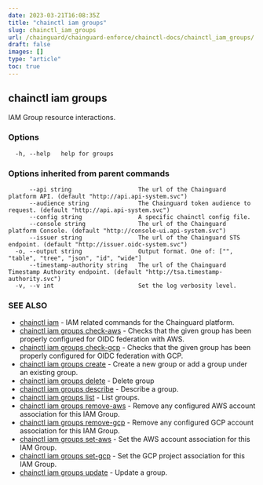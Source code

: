```yaml
---
date: 2023-03-21T16:08:35Z
title: "chainctl iam groups"
slug: chainctl_iam_groups
url: /chainguard/chainguard-enforce/chainctl-docs/chainctl_iam_groups/
draft: false
images: []
type: "article"
toc: true
---
```

## chainctl iam groups

IAM Group resource interactions.

### Options

```
  -h, --help   help for groups
```

### Options inherited from parent commands

```
      --api string                   The url of the Chainguard platform API. (default "http://api.api-system.svc")
      --audience string              The Chainguard token audience to request. (default "http://api.api-system.svc")
      --config string                A specific chainctl config file.
      --console string               The url of the Chainguard platform Console. (default "http://console-ui.api-system.svc")
      --issuer string                The url of the Chainguard STS endpoint. (default "http://issuer.oidc-system.svc")
  -o, --output string                Output format. One of: ["", "table", "tree", "json", "id", "wide"]
      --timestamp-authority string   The url of the Chainguard Timestamp Authority endpoint. (default "http://tsa.timestamp-authority.svc")
  -v, --v int                        Set the log verbosity level.
```

### SEE ALSO

* [chainctl iam](/chainguard/chainguard-enforce/chainctl-docs/chainctl_iam/)	 - IAM related commands for the Chainguard platform.
* [chainctl iam groups check-aws](/chainguard/chainguard-enforce/chainctl-docs/chainctl_iam_groups_check-aws/)	 - Checks that the given group has been properly configured for OIDC federation with AWS.
* [chainctl iam groups check-gcp](/chainguard/chainguard-enforce/chainctl-docs/chainctl_iam_groups_check-gcp/)	 - Checks that the given group has been properly configured for OIDC federation with GCP.
* [chainctl iam groups create](/chainguard/chainguard-enforce/chainctl-docs/chainctl_iam_groups_create/)	 - Create a new group or add a group under an existing group.
* [chainctl iam groups delete](/chainguard/chainguard-enforce/chainctl-docs/chainctl_iam_groups_delete/)	 - Delete group
* [chainctl iam groups describe](/chainguard/chainguard-enforce/chainctl-docs/chainctl_iam_groups_describe/)	 - Describe a group.
* [chainctl iam groups list](/chainguard/chainguard-enforce/chainctl-docs/chainctl_iam_groups_list/)	 - List groups.
* [chainctl iam groups remove-aws](/chainguard/chainguard-enforce/chainctl-docs/chainctl_iam_groups_remove-aws/)	 - Remove any configured AWS account association for this IAM Group.
* [chainctl iam groups remove-gcp](/chainguard/chainguard-enforce/chainctl-docs/chainctl_iam_groups_remove-gcp/)	 - Remove any configured GCP account association for this IAM Group.
* [chainctl iam groups set-aws](/chainguard/chainguard-enforce/chainctl-docs/chainctl_iam_groups_set-aws/)	 - Set the AWS account association for this IAM Group.
* [chainctl iam groups set-gcp](/chainguard/chainguard-enforce/chainctl-docs/chainctl_iam_groups_set-gcp/)	 - Set the GCP project association for this IAM Group.
* [chainctl iam groups update](/chainguard/chainguard-enforce/chainctl-docs/chainctl_iam_groups_update/)	 - Update a group.

